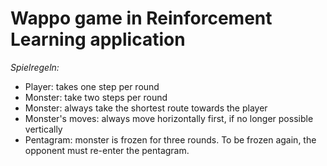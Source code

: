 # Wappo game in Reinforcement Learning application

*Spielregeln:*

- Player: takes one step per round
- Monster: take two steps per round
- Monster: always take the shortest route towards the player
- Monster's moves: always move horizontally first, if no longer possible vertically
- Pentagram: monster is frozen for three rounds. To be frozen again, the opponent must re-enter the pentagram.
